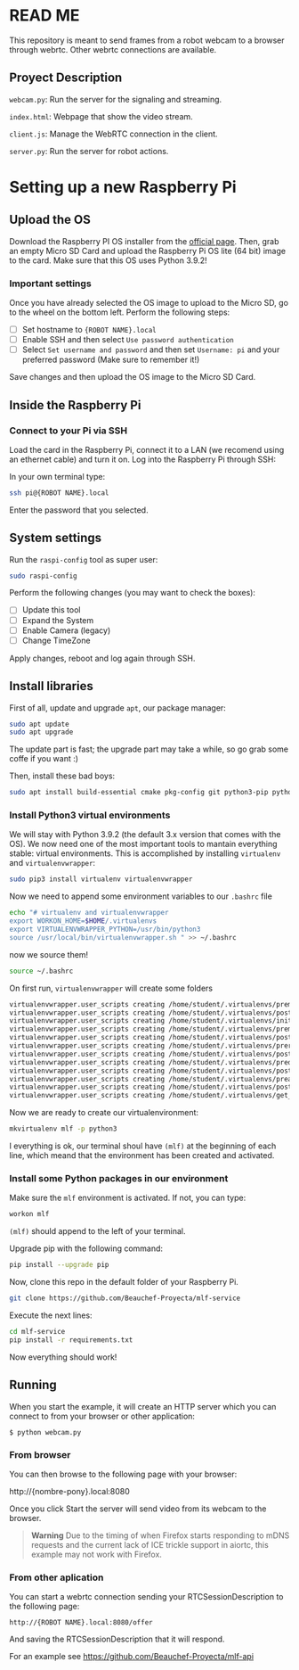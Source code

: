 # READ ME
This repository is meant to send frames from a robot webcam to a browser through webrtc. Other webrtc connections are available.


## Proyect Description
`webcam.py`: Run the server for the signaling and streaming.

`index.html`: Webpage that show the video stream.

`client.js`: Manage the WebRTC connection in the client.

`server.py`: Run the server for robot actions.

# Setting up a new Raspberry Pi

## Upload the OS

Download the Raspberry PI OS installer from the [official page]([https://link-url-here.org](https://www.raspberrypi.com/software/)). Then, grab an empty Micro SD Card and upload the Raspberry Pi OS lite (64 bit) image to the card. Make sure that this OS uses Python 3.9.2!

### Important settings 

Once you have already selected the OS image to upload to the Micro SD, go to the wheel on the bottom left. Perform the following steps:

- [ ] Set hostname to `{ROBOT NAME}.local`
- [ ] Enable SSH and then select `Use password authentication`
- [ ] Select `Set username and password` and then set `Username: pi` and your preferred password (Make sure to remember it!)

Save changes and then upload the OS image to the Micro SD Card.

## Inside the Raspberry Pi

### Connect to your Pi via SSH
Load the card in the Raspberry Pi, connect it to a LAN (we recomend using an ethernet cable) and turn it on. Log into the Raspberry Pi through SSH:

In your own terminal type:
```sh
ssh pi@{ROBOT NAME}.local
```
Enter the password that you selected.

## System settings
Run the `raspi-config` tool as super user:
```sh
sudo raspi-config
```

Perform the following changes (you may want to check the boxes):
- [ ] Update this tool
- [ ] Expand the System
- [ ] Enable Camera (legacy)
- [ ] Change TimeZone

Apply changes, reboot and log again through SSH.

## Install libraries


First of all, update and upgrade `apt`, our package manager:
```sh
sudo apt update
sudo apt upgrade
```
The update part is fast; the upgrade part may take a while, so go grab some coffe if you want :)

Then, install these bad boys:
```sh
sudo apt install build-essential cmake pkg-config git python3-pip python3-dev screen
```

### Install Python3 virtual environments

We will stay with Python 3.9.2 (the default 3.x version that comes with the OS). We now need one of the most important tools to mantain everything stable: virtual environments. This is accomplished by installing `virtualenv` and `virtualenvwrapper`:

```sh
sudo pip3 install virtualenv virtualenvwrapper
```

Now we need to append some environment variables to our `.bashrc` file
```sh
echo "# virtualenv and virtualenvwrapper
export WORKON_HOME=$HOME/.virtualenvs
export VIRTUALENVWRAPPER_PYTHON=/usr/bin/python3
source /usr/local/bin/virtualenvwrapper.sh " >> ~/.bashrc
```

now we source them!
```sh
source ~/.bashrc
```
On first run, `virtualenvwrapper` will create some folders
```sh
virtualenvwrapper.user_scripts creating /home/student/.virtualenvs/premkproject
virtualenvwrapper.user_scripts creating /home/student/.virtualenvs/postmkproject
virtualenvwrapper.user_scripts creating /home/student/.virtualenvs/initialize
virtualenvwrapper.user_scripts creating /home/student/.virtualenvs/premkvirtualenv
virtualenvwrapper.user_scripts creating /home/student/.virtualenvs/postmkvirtualenv
virtualenvwrapper.user_scripts creating /home/student/.virtualenvs/prermvirtualenv
virtualenvwrapper.user_scripts creating /home/student/.virtualenvs/postrmvirtualenv
virtualenvwrapper.user_scripts creating /home/student/.virtualenvs/predeactivate
virtualenvwrapper.user_scripts creating /home/student/.virtualenvs/postdeactivate
virtualenvwrapper.user_scripts creating /home/student/.virtualenvs/preactivate
virtualenvwrapper.user_scripts creating /home/student/.virtualenvs/postactivate
virtualenvwrapper.user_scripts creating /home/student/.virtualenvs/get_env_details
```
Now we are ready to create our virtualenvironment:
```sh
mkvirtualenv mlf -p python3
```
I everything is ok, our terminal shoul have `(mlf)` at the beginning of each line, which meand that the environment has been created and activated.

### Install some Python packages in our environment

Make sure the `mlf` environment is activated. If not, you can type:
```sh
workon mlf
```
`(mlf)` should append to the left of your terminal.

Upgrade pip with the following command:
```sh
pip install --upgrade pip
```
Now, clone this repo in the default folder of your Raspberry Pi.
```sh
git clone https://github.com/Beauchef-Proyecta/mlf-service
```
Execute the next lines:
```sh
cd mlf-service
pip install -r requirements.txt
```

Now everything should work!

## Running 

When you start the example, it will create an HTTP server which you can connect to from your browser or other application:

    $ python webcam.py

### From browser

You can then browse to the following page with your browser:

http://{nombre-pony}.local:8080

Once you click Start the server will send video from its webcam to the browser.

> **Warning** Due to the timing of when Firefox starts responding to mDNS requests and the current lack of ICE trickle support in aiortc, this example may not work with Firefox.

### From other aplication

You can start a webrtc connection sending your RTCSessionDescription to the following page:

    http://{ROBOT NAME}.local:8080/offer

And saving the RTCSessionDescription that it will respond.

For an example see https://github.com/Beauchef-Proyecta/mlf-api


